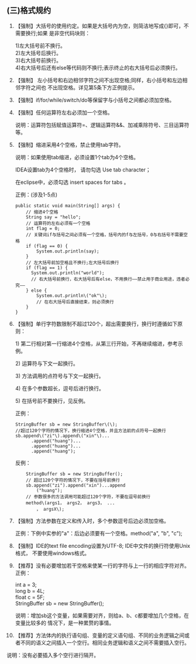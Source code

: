 ## (三)格式规约

1. 【强制】大括号的使用约定。如果是大括号内为空，则简洁地写成{}即可，不需要换行;如果 是非空代码块则：

   1\)左大括号前不换行。  
   2\)左大括号后换行。  
   3\)右大括号前换行。  
   4\)右大括号后还有else等代码则不换行;表示终止的右大括号后必须换行。

2. 【强制】 左小括号和右边相邻字符之间不出现空格;同样，右小括号和左边相邻字符之间也 不出现空格。详见第5条下方正例提示。

3. 【强制】if/for/while/switch/do等保留字与小括号之间都必须加空格。

4. 【强制】任何运算符左右必须加一个空格。

   说明：运算符包括赋值运算符=、逻辑运算符&&、加减乘除符号、三目运算符等。

5. 【强制】缩进采用4个空格，禁止使用tab字符。
	
	说明：如果使用tab缩进，必须设置1个tab为4个空格。
	
	IDEA设置tab为4个空格时， 请勿勾选 Use tab character；
	
	在eclipse中，必须勾选 insert spaces for tabs 。
	
	正例：\(涉及1-5点\)

	``` 
	public static void main(String[] args) {
		// 缩进4个空格  
		String say = "hello";  
		// 运算符的左右必须有一个空格  
		int flag = 0;  
		// 关键词if与括号之间必须有一个空格，括号内的f与左括号，0与右括号不需要空格		
		if (flag == 0) {
			System.out.println(say);
		}
		// 左大括号前加空格且不换行;左大括号后换行
		if (flag == 1) {
          System.out.println("world");
          // 右大括号前换行，右大括号后有else，不用换行——禁止用于商业用途，违者必究——
		} else { 
			System.out.println\("ok"\);
			// 在右大括号后直接结束，则必须换行
		} 
	}
	```

6. 【强制】单行字符数限制不超过120个，超出需要换行，换行时遵循如下原则：

	1\) 第二行相对第一行缩进4个空格，从第三行开始，不再继续缩进，参考示例。
	
	2\) 运算符与下文一起换行。  
	
	3\) 方法调用的点符号与下文一起换行。
	
	4\) 在多个参数超长，逗号后进行换行。
	
	5\) 在括号前不要换行，见反例。
		
	正例：

	```
	StringBuffer sb = new StringBuffer\(\);
	//超过120个字符的情况下，换行缩进4个空格，并且方法前的点符号一起换行
	sb.append\("zi"\).append\("xin"\)...
          .append("huang")...
          .append("huang")...
          .append("huang");
	```
	反例：

	```
		StringBuffer sb = new StringBuffer();
		// 超过120个字符的情况下，不要在括号前换行
		sb.append("zi").append("xin")...append
			("huang");
		// 参数很多的方法调用可能超过120个字符，不要在逗号前换行
		method\(args1， args2， args3， ...
			， argsX\);  
	```
	
7. 【强制】方法参数在定义和传入时，多个参数逗号后边必须加空格。

	正例：下例中实参的"a"：后边必须要有一个空格。method\("a", "b", "c"\);

8. 【强制】IDE的text file encoding设置为UTF-8; IDE中文件的换行符使用Unix格式， 不要使用windows格式。

9. 【推荐】没有必要增加若干空格来使某一行的字符与上一行的相应字符对齐。正例：

	int a = 3;  
 	long b = 4L;  
 	float c = 5F;  
 	StringBuffer sb = new StringBuffer\(\);

	说明：增加sb这个变量，如果需要对齐，则给a、b、c都要增加几个空格，在变量比较多的 情况下，是一种累赘的事情。

10. 【推荐】方法体内的执行语句组、变量的定义语句组、不同的业务逻辑之间或者不同的语义之间插入一个空行。相同业务逻辑和语义之间不需要插入空行。

   说明：没有必要插入多个空行进行隔开。



